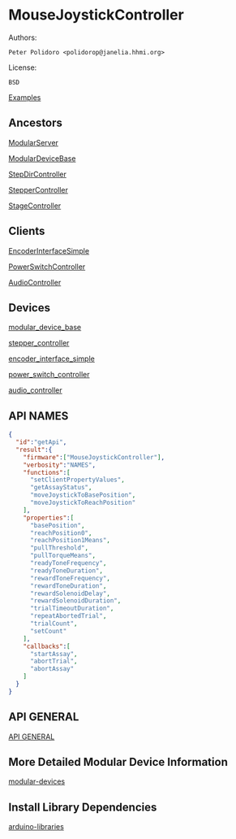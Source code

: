 # MouseJoystickController

Authors:

    Peter Polidoro <polidorop@janelia.hhmi.org>

License:

    BSD

[Examples](./examples)

## Ancestors

[ModularServer](https://github.com/janelia-arduino/ModularServer)

[ModularDeviceBase](https://github.com/janelia-arduino/ModularDeviceBase)

[StepDirController](https://github.com/janelia-arduino/StepDirController)

[StepperController](https://github.com/janelia-arduino/StepperController)

[StageController](https://github.com/janelia-arduino/StageController)

## Clients

[EncoderInterfaceSimple](https://github.com/janelia-arduino/EncoderInterfaceSimple)

[PowerSwitchController](https://github.com/janelia-arduino/PowerSwitchController)

[AudioController](https://github.com/janelia-arduino/AudioController)

## Devices

[modular_device_base](https://github.com/janelia-modular-devices/modular_device_base.git)

[stepper_controller](https://github.com/janelia-modular-devices/stepper_controller.git)

[encoder_interface_simple](https://github.com/janelia-modular-devices/encoder_interface_simple.git)

[power_switch_controller](https://github.com/janelia-modular-devices/power_switch_controller.git)

[audio_controller](https://github.com/janelia-modular-devices/audio_controller.git)

## API NAMES

```json
{
  "id":"getApi",
  "result":{
    "firmware":["MouseJoystickController"],
    "verbosity":"NAMES",
    "functions":[
      "setClientPropertyValues",
      "getAssayStatus",
      "moveJoystickToBasePosition",
      "moveJoystickToReachPosition"
    ],
    "properties":[
      "basePosition",
      "reachPosition0",
      "reachPosition1Means",
      "pullThreshold",
      "pullTorqueMeans",
      "readyToneFrequency",
      "readyToneDuration",
      "rewardToneFrequency",
      "rewardToneDuration",
      "rewardSolenoidDelay",
      "rewardSolenoidDuration",
      "trialTimeoutDuration",
      "repeatAbortedTrial",
      "trialCount",
      "setCount"
    ],
    "callbacks":[
      "startAssay",
      "abortTrial",
      "abortAssay"
    ]
  }
}
```

## API GENERAL

[API GENERAL](./api.json)

## More Detailed Modular Device Information

[modular-devices](https://github.com/janelia-modular-devices/modular-devices)

## Install Library Dependencies

[arduino-libraries](https://github.com/janelia-arduino/arduino-libraries)
